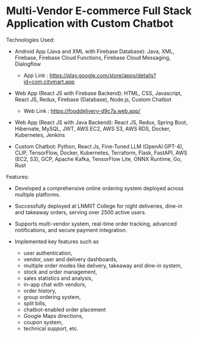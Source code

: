 # Multi-Vendor E-commerce Full Stack Application with Custom Chatbot

Technologies Used:

- Android App (Java and XML with Firebase Database): Java, XML, Firebase, Firebase Cloud Functions, Firebase Cloud Messaging, Dialogflow

  - App Link : https://play.google.com/store/apps/details?id=com.citymart.app

- Web App (React JS with Firebase Backend): HTML, CSS, Javascript, React JS, Redux, Firebase (Database), Node.js, Custom Chatbot

  - Web Link : https://fooddelivery-d9c7a.web.app/

- Web App (React JS with Java Backend): React JS, Redux, Spring Boot, Hibernate, MySQL, JWT, AWS EC2, AWS S3, AWS RDS, Docker, Kubernetes, Jenkins

- Custom Chatbot: Python, React Js, Fine-Tuned LLM (OpenAI GPT-4), CLIP, TensorFlow, Docker, Kubernetes, Terraform, Flask, FastAPI, AWS (EC2, S3), GCP, Apache Kafka, TensorFlow Lite, ONNX Runtime, Go, Rust



Features:

- Developed a comprehensive online ordering system deployed across multiple platforms.

- Successfully deployed at LNMIIT College for night deliveries, dine-in and takeaway orders, serving over 2500 active users.

- Supports multi-vendor system, real-time order tracking, advanced notifications, and secure payment integration.

- Implemented key features such as
  - user authentication,
  - vendor, user and delivery dashboards,
  - multiple order modes like delivery, takeaway and dine-in system,
  - stock and order management,
  - sales statistics and analysis,
  - in-app chat with vendors,
  - order history,
  - group ordering system,
  - split bills,
  - chatbot-enabled order placement
  - Google Maps directions,
  - coupon system,
  - technical support, etc.


